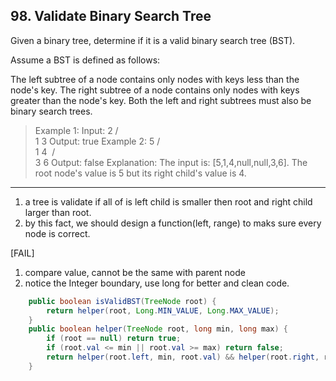 ## 98. Validate Binary Search Tree

Given a binary tree, determine if it is a valid binary search tree (BST).

Assume a BST is defined as follows:

The left subtree of a node contains only nodes with keys less than the node's key.
The right subtree of a node contains only nodes with keys greater than the node's key.
Both the left and right subtrees must also be binary search trees.

>Example 1:
Input:
    2
   / \
  1   3
Output: true
Example 2:
    5
   / \
  1   4
 ​    / \
    3   6
Output: false
Explanation: The input is: [5,1,4,null,null,3,6]. The root node's value is 5 but its right child's value is 4.

-----
1. a tree is validate if all of is left child is smaller then root and right child larger than root.
2. by this fact, we should design a function(left, range) to maks sure every node is correct.

[FAIL]
1. compare value, cannot be the same with parent node
2. notice the Integer boundary, use long for better and clean code.

```java
    public boolean isValidBST(TreeNode root) {
        return helper(root, Long.MIN_VALUE, Long.MAX_VALUE);
    }
    public boolean helper(TreeNode root, long min, long max) {
        if (root == null) return true;
        if (root.val <= min || root.val >= max) return false;
        return helper(root.left, min, root.val) && helper(root.right, root.val, max);
    }
```